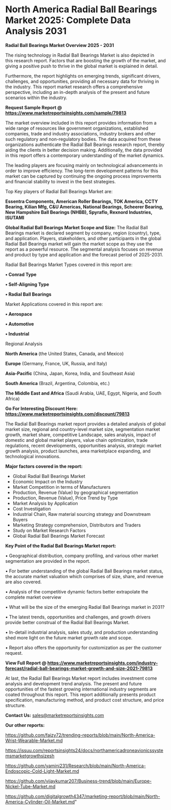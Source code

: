 # North America Radial Ball Bearings Market 2025: Complete Data Analysis 2031

<Strong> Radial Ball Bearings Market Overview 2025 - 2031</strong>

The rising technology in Radial Ball Bearings Market is also depicted in this research report. Factors that are boosting the growth of the market, and giving a positive push to thrive in the global market is explained in detail.

Furthermore, the report highlights on emerging trends, significant drivers, challenges, and opportunities, providing all necessary data for thriving in the industry. This report market research offers a comprehensive perspective, including an in-depth analysis of the present and future scenarios within the industry.

<strong>Request Sample Report @ <a href=https://www.marketreportsinsights.com/sample/79813>https://www.marketreportsinsights.com/sample/79813</a></strong>

The market overview included in this report provides information from a wide range of resources like government organizations, established companies, trade and industry associations, industry brokers and other such regulatory and non-regulatory bodies. The data acquired from these organizations authenticate the Radial Ball Bearings research report, thereby aiding the clients in better decision making. Additionally, the data provided in this report offers a contemporary understanding of the market dynamics.

The leading players are focusing mainly on technological advancements in order to improve efficiency. The long-term development patterns for this market can be captured by continuing the ongoing process improvements and financial stability to invest in the best strategies.

Top Key players of Radial Ball Bearings Market are:

<strong>Essentra Components, American Roller Bearings, TOK America, CCTY Bearing, Kilian Mfg, C&U Americas, National Bearings, Scheerer Bearing, New Hampshire Ball Bearings (NHBB), Spyraflo, Rexnord Industries, ISUTAMI</strong>

<strong><b>Global Radial Ball Bearings Market Scope and Size:</b></strong>
The Radial Ball Bearings market is declared segment by company, region (country), type, and application. Players, stakeholders, and other participants in the global Radial Ball Bearings market will gain the market scope as they use the report as a powerful resource. The segmental analysis focuses on revenue and product by type and application and the forecast period of 2025-2031.

Radial Ball Bearings Market Types covered in this report are:

<strong>• Conrad Type

• Self-Aligning Type

• Radial Ball Bearings</strong>

Market Applications covered in this report are:

<strong>• Aerospace

• Automotive

• Industrial</strong> 

Regional Analysis

<strong>North America</strong> (the United States, Canada, and Mexico)

<strong>Europe</strong> (Germany, France, UK, Russia, and Italy)

<strong>Asia-Pacific</strong> (China, Japan, Korea, India, and Southeast Asia)

<strong>South America</strong> (Brazil, Argentina, Colombia, etc.)

<strong>The Middle East and Africa</strong> (Saudi Arabia, UAE, Egypt, Nigeria, and South Africa)

<strong>Go For Interesting Discount Here: <a href=https://www.marketreportsinsights.com/discount/79813>https://www.marketreportsinsights.com/discount/79813</a></strong>

The Radial Ball Bearings market report provides a detailed analysis of global market size, regional and country-level market size, segmentation market growth, market share, competitive Landscape, sales analysis, impact of domestic and global market players, value chain optimization, trade regulations, recent developments, opportunities analysis, strategic market growth analysis, product launches, area marketplace expanding, and technological innovations.

<strong><b>Major factors covered in the report:</b></strong>
<ul>
  <li>Global Radial Ball Bearings Market </li>
  <li>Economic Impact on the Industry</li>
  <li>Market Competition in terms of Manufacturers</li>
  <li>Production, Revenue (Value) by geographical segmentation</li>
  <li>Production, Revenue (Value), Price Trend by Type</li>
  <li>Market Analysis by Application</li>
  <li>Cost Investigation</li>
  <li>Industrial Chain, Raw material sourcing strategy and Downstream Buyers</li>
  <li>Marketing Strategy comprehension, Distributors and Traders</li>
  <li>Study on Market Research Factors</li>
  <li>Global Radial Ball Bearings Market Forecast</li>
</ul>

<strong><b>Key Point of the Radial Ball Bearings Market report:</b></strong>

• Geographical distribution, company profiling, and various other market segmentation are provided in the report.

• For better understanding of the global Radial Ball Bearings market status, the accurate market valuation which comprises of size, share, and revenue are also covered.

• Analysis of the competitive dynamic factors better extrapolate the complete market overview

• What will be the size of the emerging Radial Ball Bearings market in 2031?

• The latest trends, opportunities and challenges, and growth drivers provide better construal of the Radial Ball Bearings Market.

• In-detail industrial analysis, sales study, and production understanding shed more light on the future market growth rate and scope.

• Report also offers the opportunity for customization as per the customer request.

<strong><b>View Full Report @ <a href=https://www.marketreportsinsights.com/industry-forecast/radial-ball-bearings-market-growth-and-size-2021-79813>https://www.marketreportsinsights.com/industry-forecast/radial-ball-bearings-market-growth-and-size-2021-79813</a></b></strong>


At last, the Radial Ball Bearings Market report includes investment come analysis and development trend analysis. The present and future opportunities of the fastest growing international industry segments are coated throughout this report. This report additionally presents product specification, manufacturing method, and product cost structure, and price structure.

<strong>Contact Us:</strong>
sales@marketreportsinsights.com

<strong>Our other reports:</strong>

<a href=https://github.com/faizy72/trending-reports/blob/main/North-America-Wrist-Wearable-Market.md>https://github.com/faizy72/trending-reports/blob/main/North-America-Wrist-Wearable-Market.md</a>

<a href=https://issuu.com/reportsinsights24/docs/northamericadroneavionicssystemsmarketgrowthsizesh>https://issuu.com/reportsinsights24/docs/northamericadroneavionicssystemsmarketgrowthsizesh</a>

<a href=https://github.com/yamini231/Research/blob/main/North-America-Endoscopic-Cold-Light-Market.md>https://github.com/yamini231/Research/blob/main/North-America-Endoscopic-Cold-Light-Market.md</a>

<a href=https://github.com/vijaykumar207/Business-trend/blob/main/Europe-Nickel-Tube-Market.md>https://github.com/vijaykumar207/Business-trend/blob/main/Europe-Nickel-Tube-Market.md</a>

<a href=https://github.com/digitalgrowth4347/marketing-report/blob/main/North-America-Cylinder-Oil-Market.md>https://github.com/digitalgrowth4347/marketing-report/blob/main/North-America-Cylinder-Oil-Market.md</a>"

